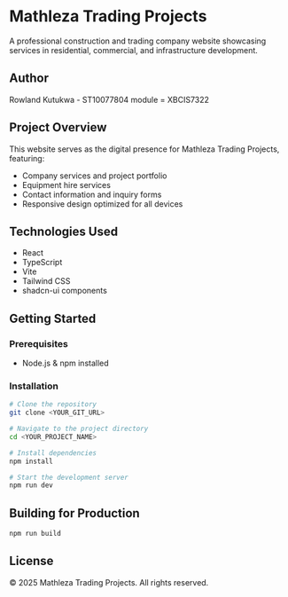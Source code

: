# Mathleza Trading Projects

A professional construction and trading company website showcasing services in residential, commercial, and infrastructure development.

## Author

Rowland Kutukwa - ST10077804
module = XBCIS7322

## Project Overview

This website serves as the digital presence for Mathleza Trading Projects, featuring:
- Company services and project portfolio
- Equipment hire services
- Contact information and inquiry forms
- Responsive design optimized for all devices

## Technologies Used

- React
- TypeScript
- Vite
- Tailwind CSS
- shadcn-ui components

## Getting Started

### Prerequisites

- Node.js & npm installed

### Installation

```sh
# Clone the repository
git clone <YOUR_GIT_URL>

# Navigate to the project directory
cd <YOUR_PROJECT_NAME>

# Install dependencies
npm install

# Start the development server
npm run dev
```

## Building for Production

```sh
npm run build
```

## License

© 2025 Mathleza Trading Projects. All rights reserved.
